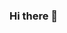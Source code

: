 ### Hi there 👋

<!--
**Sukhpreetsingh5/Sukhpreetsingh5** is a ✨ _special_ ✨ repository because its `README.md` (this file) appears on your GitHub profile.

Hey there i am working on the dataset of the top 100  youtube channels .
-currently i am looking at the popularity of the channels as per theor subscribers count and the number of views they get and how much of revenue they get from those videos
top channels of yotube is like gaming sports music and individual channels like pewdiepie and T series
bu looking at the results of the outcome we can clearly state that the entertainment indistry and the music industry channels get the most views follwed by gaming channels and so on 

- 🤔 I’m looking for help with with more accurate data from different reliable sources to get the precise results and information 

- ⚡ Fun fact: it is intresting to know about the algorithms about youtube and the earnings that one get by making vidoes 

